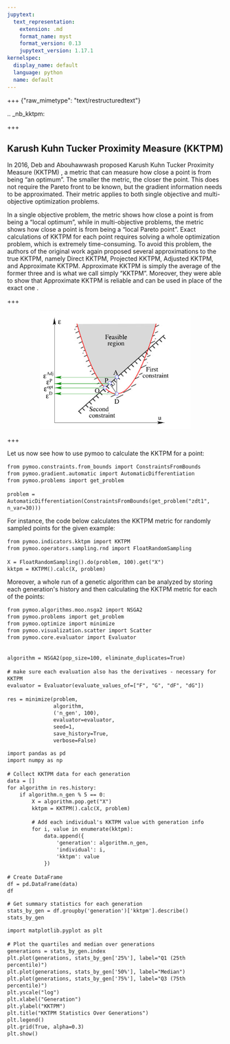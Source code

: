```yaml
---
jupytext:
  text_representation:
    extension: .md
    format_name: myst
    format_version: 0.13
    jupytext_version: 1.17.1
kernelspec:
  display_name: default
  language: python
  name: default
---
```


+++ {"raw_mimetype": "text/restructuredtext"}

.. _nb_kktpm:

+++

## Karush Kuhn Tucker Proximity Measure (KKTPM)




In 2016, Deb and Abouhawwash proposed Karush Kuhn Tucker Proximity Measure (KKTPM) <cite data-cite="kktpm1"></cite>, a metric that can measure how close a point is from being “an optimum”. The smaller the metric, the closer the point. This does not require the Pareto front to be known, but the gradient information needs to be approximated.
Their metric applies to both single objective and multi-objective optimization problems. 

In a single objective problem, the metric shows how close a point is from being a “local optimum”, while in multi-objective problems, the metric shows how close a point is from being a “local Pareto point”. Exact calculations of KKTPM for each point requires solving a whole optimization problem, which is extremely time-consuming. To avoid this problem, the authors of the original work again proposed several approximations to the true KKTPM, namely Direct KKTPM, Projected KKTPM, Adjusted KKTPM, and Approximate KKTPM. Approximate KKTPM is simply the average of the former three and is what we call simply “KKTPM”. Moreover, they were able to show that Approximate KKTPM is reliable and can be used in place of the exact one <cite data-cite="kktpm2"></cite>.

+++

<div style="text-align: center;">
    <img src="https://github.com/anyoptimization/pymoo-data/blob/main/docs/images/kktpm.png?raw=true" width="350">
</div>

+++

Let us now see how to use pymoo to calculate the KKTPM for a point:

```{code-cell} ipython3
from pymoo.constraints.from_bounds import ConstraintsFromBounds
from pymoo.gradient.automatic import AutomaticDifferentiation
from pymoo.problems import get_problem

problem = AutomaticDifferentiation(ConstraintsFromBounds(get_problem("zdt1", n_var=30)))
```

For instance, the code below calculates the KKTPM metric for randomly sampled points for the given example:

```{code-cell} ipython3
from pymoo.indicators.kktpm import KKTPM
from pymoo.operators.sampling.rnd import FloatRandomSampling

X = FloatRandomSampling().do(problem, 100).get("X")
kktpm = KKTPM().calc(X, problem)
```

Moreover, a whole run of a genetic algorithm can be analyzed by storing each generation's history and then calculating the KKTPM metric for each of the points:

```{code-cell} ipython3
from pymoo.algorithms.moo.nsga2 import NSGA2
from pymoo.problems import get_problem
from pymoo.optimize import minimize
from pymoo.visualization.scatter import Scatter
from pymoo.core.evaluator import Evaluator


algorithm = NSGA2(pop_size=100, eliminate_duplicates=True)

# make sure each evaluation also has the derivatives - necessary for KKTPM
evaluator = Evaluator(evaluate_values_of=["F", "G", "dF", "dG"])

res = minimize(problem,
               algorithm,
               ('n_gen', 100),
               evaluator=evaluator,
               seed=1,
               save_history=True,
               verbose=False)
```

```{code-cell} ipython3
import pandas as pd
import numpy as np

# Collect KKTPM data for each generation
data = []
for algorithm in res.history:
    if algorithm.n_gen % 5 == 0:
        X = algorithm.pop.get("X")
        kktpm = KKTPM().calc(X, problem)
        
        # Add each individual's KKTPM value with generation info
        for i, value in enumerate(kktpm):
            data.append({
                'generation': algorithm.n_gen,
                'individual': i,
                'kktpm': value
            })

# Create DataFrame
df = pd.DataFrame(data)
df
```

```{code-cell} ipython3
# Get summary statistics for each generation
stats_by_gen = df.groupby('generation')['kktpm'].describe()
stats_by_gen
```

```{code-cell} ipython3
import matplotlib.pyplot as plt

# Plot the quartiles and median over generations
generations = stats_by_gen.index
plt.plot(generations, stats_by_gen['25%'], label="Q1 (25th percentile)")
plt.plot(generations, stats_by_gen['50%'], label="Median")
plt.plot(generations, stats_by_gen['75%'], label="Q3 (75th percentile)")
plt.yscale("log")
plt.xlabel("Generation")
plt.ylabel("KKTPM")
plt.title("KKTPM Statistics Over Generations")
plt.legend()
plt.grid(True, alpha=0.3)
plt.show()
```
